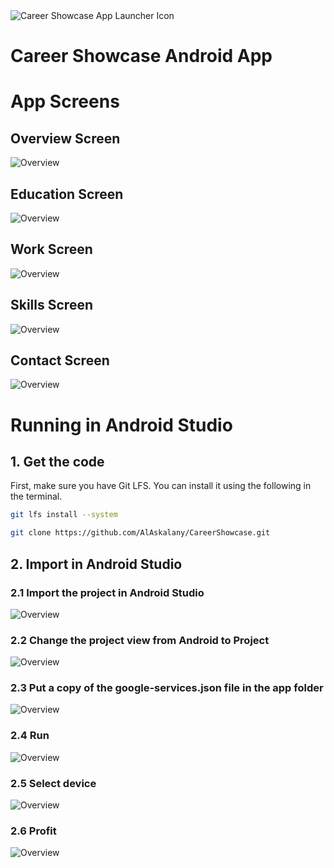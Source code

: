 <img src="app/src/main/res/mipmap-xxxhdpi/ic_launcher.png" alt="Career Showcase App Launcher Icon" title="Title" height="" width=""/>

# Career Showcase Android App

# App Screens

## Overview Screen

<img src="docs/images/screenshots/Screenshot_1_overview.png" title="Overview" height="" width="">

## Education Screen

<img src="docs/images/screenshots/Screenshot_2_education.png" title="Overview" height="" width="">

## Work Screen

<img src="docs/images/screenshots/Screenshot_3_work.png" title="Overview" height="" width="">

## Skills Screen

<img src="docs/images/screenshots/Screenshot_4_skills.png" title="Overview" height="" width="">

## Contact Screen

<img src="docs/images/screenshots/Screenshot_5_contact.png" title="Overview" height="" width="">

# Running in Android Studio

## 1. Get the code

First, make sure you have Git LFS. You can install it using the following in the terminal.

```bash
git lfs install --system
```

```bash
git clone https://github.com/AlAskalany/CareerShowcase.git
```

## 2. Import in Android Studio

### 2.1 Import the project in Android Studio

<img src="docs/images/screenshots/Screenshot_6_import_android_studio.png" title="Overview" height="" width="">

### 2.2 Change the project view from Android to Project

<img src="docs/images/screenshots/Screenshot_7_project_view.png" title="Overview" height="" width="">

### 2.3 Put a copy of the google-services.json file in the app folder

<img src="docs/images/screenshots/Screenshot_8_google_services.png" title="Overview" height="" width="">

### 2.4 Run

<img src="docs/images/screenshots/Screenshot_9_run.png" title="Overview" height="" width="">

### 2.5 Select device

<img src="docs/images/screenshots/Screenshot_10_select_device.png" title="Overview" height="" width="">

### 2.6 Profit

<img src="docs/images/screenshots/Screenshot_11_emulator.png" title="Overview" height="" width="">
